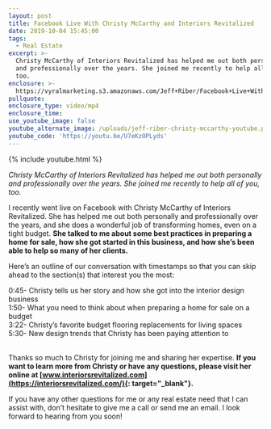 ```yaml
---
layout: post
title: Facebook Live With Christy McCarthy and Interiors Revitalized
date: 2019-10-04 15:45:00
tags:
  - Real Estate
excerpt: >-
  Christy McCarthy of Interiors Revitalized has helped me out both personally
  and professionally over the years. She joined me recently to help all of you,
  too.
enclosure: >-
  https://vyralmarketing.s3.amazonaws.com/Jeff+Riber/Facebook+Live+With+Christy+McCarthy+and+Interiors+Revitalized.mp4
pullquote:
enclosure_type: video/mp4
enclosure_time:
use_youtube_image: false
youtube_alternate_image: /uploads/jeff-riber-christy-mccarthy-youtube.png
youtube_code: 'https://youtu.be/U7eKzOPLyds'
---
```


{% include youtube.html %}

*Christy McCarthy of Interiors Revitalized has helped me out both personally and professionally over the years. She joined me recently to help all of you, too.*

I recently went live on Facebook with Christy McCarthy of Interiors Revitalized. She has helped me out both personally and professionally over the years, and she does a wonderful job of transforming homes, even on a tight budget. **She talked to me about some best practices in preparing a home for sale, how she got started in this business, and how she’s been able to help so many of her clients.**&nbsp;

Here’s an outline of our conversation with timestamps so that you can skip ahead to the section(s) that interest you the most:

0:45- Christy tells us her story and how she got into the interior design business<br>1:50- What you need to think about when preparing a home for sale on a budget<br>3:22- Christy’s favorite budget flooring replacements for living spaces<br>5:30- New design trends that Christy has been paying attention to<br>&nbsp;

Thanks so much to Christy for joining me and sharing her expertise. **If you want to learn more from Christy or have any questions, please visit her online at [www.interiorsrevitalized.com](https://interiorsrevitalized.com/){: target="_blank"}.**

If you have any other questions for me or any real estate need that I can assist with, don’t hesitate to give me a call or send me an email. I look forward to hearing from you soon\!
